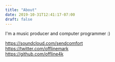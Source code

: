 ```yaml
---
title: "About"
date: 2019-10-31T12:41:17-07:00
draft: false
---
```


I'm a music producer and computer programmer :)

https://soundcloud.com/sendcomfort  
https://twitter.com/offlinemark  
https://github.com/offline4k
